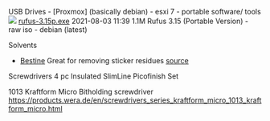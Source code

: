USB Drives
	- [Proxmox] (basically debian)
	- esxi 7
	- portable software/ tools
		[![](https://rufus.ie/icons/rufus.png)](https://github.com/pbatard/rufus/releases/download/v3.15/rufus-3.15p.exe) [rufus-3.15p.exe](https://github.com/pbatard/rufus/releases/download/v3.15/rufus-3.15p.exe)            2021-08-03 11:39  1.1M  Rufus 3.15 (Portable Version)
	- raw iso
		- debian (latest)
		

Solvents
- [Bestine](https://www.amazon.com/Bestine-Solvent-Thinner-Rubber-Cement/dp/B004O7HM38) Great for removing sticker residues [source](https://www.reddit.com/r/boardgames/comments/pun5v7/sticker_removal_secrets/)


Screwdrivers
 4 pc Insulated SlimLine Picofinish Set
 
 1013 Kraftform Micro Bitholding screwdriver
https://products.wera.de/en/screwdrivers_series_kraftform_micro_1013_kraftform_micro.html
